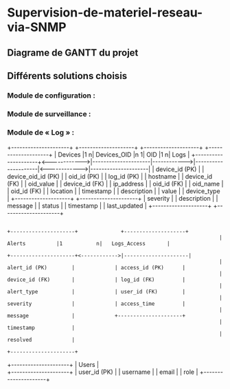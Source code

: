 # Supervision-de-materiel-reseau-via-SNMP

## Diagrame de GANTT du projet



## Différents solutions choisis 

### Module de configuration :

### Module de surveillance :

### Module de « Log » :	





+---------------------+              +--------------------+               +--------------------+              +--------------------+
|      Devices         |1           n|   Devices_OID       |n           1|      OID            |1            n|      Logs           |
+---------------------+<------------>|---------------------|------------>|---------------------|<------------>|---------------------|
| device_id (PK)       |              | device_oid_id (PK)  |             | oid_id (PK)         |             | log_id (PK)         |
| hostname             |              | device_id (FK)      |             | oid_value           |             | device_id (FK)      |
| ip_address           |              | oid_id (FK)         |             | oid_name            |             | oid_id (FK)         |
| location             |              | timestamp           |             | description         |             | value               |
| device_type          |              +--------------------+             +---------------------+              | severity            |
| description          |                                                                                      | message             |
| status               |                                                                                      | timestamp           |
| last_updated         |                                                                                      +--------------------+
+---------------------+


                                                                         +---------------------+              +--------------------+ 
                                                                         |      Alerts          |1           n|   Logs_Access       |
                                                                         +---------------------+<------------>|---------------------|  
                                                                         | alert_id (PK)        |             | access_id (PK)      |
                                                                         | device_id (FK)       |             | log_id (FK)         |
                                                                         | alert_type           |             | user_id (FK)        |
                                                                         | severity             |             | access_time         |
                                                                         | message              |             +---------------------+
                                                                         | timestamp            |
                                                                         | resolved             |
                                                                         +---------------------+

 

+---------------------+
|      Users           |        
+---------------------+
| user_id (PK)         |
| username             |
| email                |
| role                 |
+---------------------+
